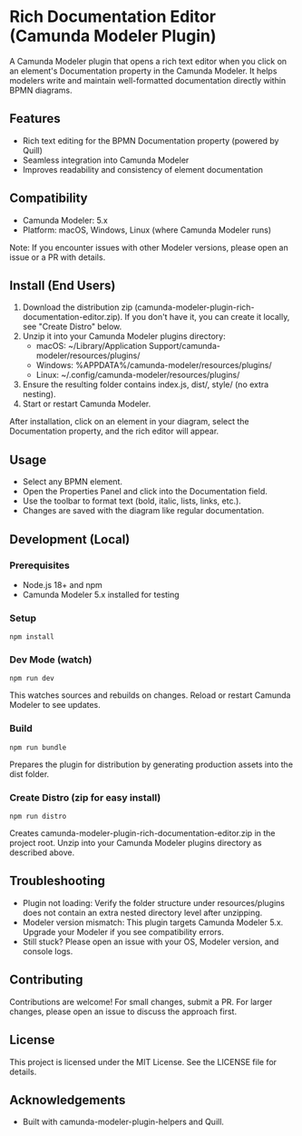 # Rich Documentation Editor (Camunda Modeler Plugin)

A Camunda Modeler plugin that opens a rich text editor when you click on an element's Documentation property in the Camunda Modeler. It helps modelers write and maintain well-formatted documentation directly within BPMN diagrams.

## Features
- Rich text editing for the BPMN Documentation property (powered by Quill)
- Seamless integration into Camunda Modeler
- Improves readability and consistency of element documentation

## Compatibility
- Camunda Modeler: 5.x
- Platform: macOS, Windows, Linux (where Camunda Modeler runs)

Note: If you encounter issues with other Modeler versions, please open an issue or a PR with details.

## Install (End Users)
1. Download the distribution zip (camunda-modeler-plugin-rich-documentation-editor.zip). If you don't have it, you can create it locally, see "Create Distro" below.
2. Unzip it into your Camunda Modeler plugins directory:
   - macOS: ~/Library/Application Support/camunda-modeler/resources/plugins/
   - Windows: %APPDATA%/camunda-modeler/resources/plugins/
   - Linux: ~/.config/camunda-modeler/resources/plugins/
3. Ensure the resulting folder contains index.js, dist/, style/ (no extra nesting).
4. Start or restart Camunda Modeler.

After installation, click on an element in your diagram, select the Documentation property, and the rich editor will appear.

## Usage
- Select any BPMN element.
- Open the Properties Panel and click into the Documentation field.
- Use the toolbar to format text (bold, italic, lists, links, etc.).
- Changes are saved with the diagram like regular documentation.

## Development (Local)
### Prerequisites
- Node.js 18+ and npm
- Camunda Modeler 5.x installed for testing

### Setup
```shell
npm install
```

### Dev Mode (watch)
```shell
npm run dev
```
This watches sources and rebuilds on changes. Reload or restart Camunda Modeler to see updates.

### Build
```shell
npm run bundle
```
Prepares the plugin for distribution by generating production assets into the dist folder.

### Create Distro (zip for easy install)
```shell
npm run distro
```
Creates camunda-modeler-plugin-rich-documentation-editor.zip in the project root. Unzip into your Camunda Modeler plugins directory as described above.

## Troubleshooting
- Plugin not loading: Verify the folder structure under resources/plugins does not contain an extra nested directory level after unzipping.
- Modeler version mismatch: This plugin targets Camunda Modeler 5.x. Upgrade your Modeler if you see compatibility errors.
- Still stuck? Please open an issue with your OS, Modeler version, and console logs.

## Contributing
Contributions are welcome! For small changes, submit a PR. For larger changes, please open an issue to discuss the approach first.

## License
This project is licensed under the MIT License. See the LICENSE file for details.

## Acknowledgements
- Built with camunda-modeler-plugin-helpers and Quill.
